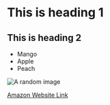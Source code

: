 <h1>This is heading 1</h1>
<h2>This is heading 2</h2>

<ul>
    <li>Mango</li>
    <li>Apple</li>
    <li>Peach</li>
</ul>

<img src="computer.jpg" alt="A random image">

<a href="https://www.amazon.ca">Amazon Website Link</a>
